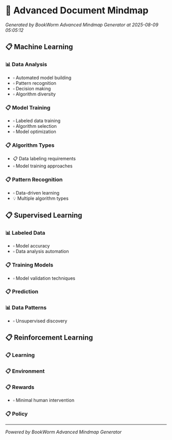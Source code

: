 # 🧠 Advanced Document Mindmap

*Generated by BookWorm Advanced Mindmap Generator at 2025-08-09 05:05:12*

## 📋 Machine Learning

### 📊 Data Analysis

- ▫️ Automated model building
- ▫️ Pattern recognition
- ▫️ Decision making
- ▫️ Algorithm diversity
### 📋 Model Training

- ▫️ Labeled data training
- ▫️ Algorithm selection
- ▫️ Model optimization
### 📋 Algorithm Types

- 📋 Data labeling requirements
- ▫️ Model training approaches
### 📋 Pattern Recognition

- ▫️ Data-driven learning
- 💡 Multiple algorithm types
## 📋 Supervised Learning

### 📊 Labeled Data

- ▫️ Model accuracy
- ▫️ Data analysis automation
### 📋 Training Models

- ▫️ Model validation techniques
### 📋 Prediction

### 📊 Data Patterns

- ▫️ Unsupervised discovery
## 📋 Reinforcement Learning

### 📋 Learning

### 📋 Environment

### 📋 Rewards

- ▫️ Minimal human intervention
### 📋 Policy


---
*Powered by BookWorm Advanced Mindmap Generator*